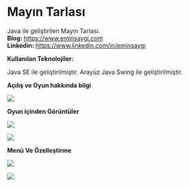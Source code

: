 # Mayın Tarlası
Java ile geliştirilen Mayın Tarlası.<br><b>Blog:</b> https://www.eminsaygi.com <br><b> Linkedin:</b> https://www.linkedin.com/in/eminsaygı

<b> Kullanılan Teknolojiler: </b>

Java SE  ile geliştirilmiştir.
Arayüz Java Swing ile geliştirilmiştir.


<b>Açılış ve Oyun hakkında bilgi</b>

<img src="https://github.com/eminsaygi/MayinTarlasi/blob/master/images/Açllış.PNG"></a>


<b>Oyun içinden Görüntüler</b>


<img src="https://github.com/eminsaygi/MayinTarlasi/blob/master/images/küçük%20resim.PNG"></a>

<img src="https://github.com/eminsaygi/MayinTarlasi/blob/master/images/geliştirici.PNG"></a>





<b>Menü Ve Özelleştirme </b>


<img src="https://github.com/eminsaygi/MayinTarlasi/blob/master/images/menü.PNG"></a>


<img src="https://github.com/eminsaygi/MayinTarlasi/blob/master/images/özelleştir.PNG"></a>
